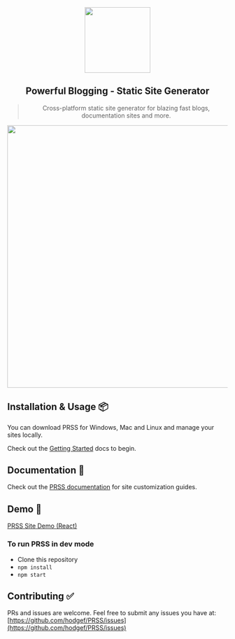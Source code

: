  <div align="center">
 <a href="https://prss.io/"><img src="https://i.imgur.com/YRgThpr.png" width="150" /></a>
    <h2>Powerful Blogging - Static Site Generator</h2>
    <blockquote>Cross-platform static site generator for blazing fast blogs, documentation sites and more.</blockquote>
 </div>

<p align="center">
    <div><a href="https://prss.io/"><img src="https://i.imgur.com/GY8XQdz.gif" width="600" /></a></div>
</p>


## Installation & Usage 📦
You can download PRSS for Windows, Mac and Linux and manage your sites locally.
  
Check out the [Getting Started](https://hodgef.com/prss/) docs to begin.

## Documentation 📖
Check out the [PRSS documentation](https://hodgef.com/prss) for site customization guides.


## Demo 🚀
[PRSS Site Demo (React)](https://prss-io.github.io/demo-press-theme/)


### To run PRSS in dev mode

* Clone this repository
* `npm install`
* `npm start`


## Contributing ✅ 

PRs and issues are welcome. Feel free to submit any issues you have at:
[https://github.com/hodgef/PRSS/issues](https://github.com/hodgef/PRSS/issues)
